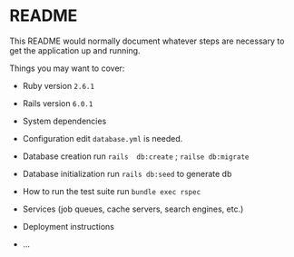 # README

This README would normally document whatever steps are necessary to get the
application up and running.

Things you may want to cover:

* Ruby version
  `2.6.1`
* Rails version
  `6.0.1`

* System dependencies

* Configuration
  edit `database.yml` is needed. 
* Database creation
  run `rails  db:create` ; `railse db:migrate`

* Database initialization
  run `rails db:seed` to generate db

* How to run the test suite
  run `bundle exec rspec`

* Services (job queues, cache servers, search engines, etc.)

* Deployment instructions

* ...
